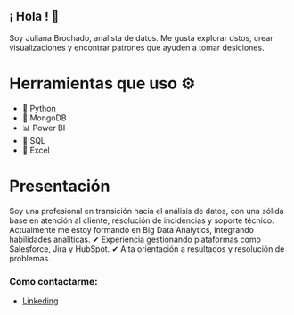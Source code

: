 ##  ¡ Hola ! 👋
Soy Juliana Brochado, analista de datos. Me gusta explorar dstos, crear visualizaciones y encontrar patrones que ayuden a tomar desiciones.

# Herramientas que uso ⚙️

- 🐍 Python  
- 🍃 MongoDB  
- 📊 Power BI  
- 🧮 SQL  
- 📗 Excel

# Presentación
Soy una profesional en transición hacia el análisis de datos, con una sólida base en atención al cliente, resolución de incidencias y soporte técnico. Actualmente me estoy formando en Big Data Analytics, integrando habilidades analíticas. 
✔ Experiencia gestionando plataformas como Salesforce, Jira y HubSpot.
✔ Alta orientación a resultados y resolución de problemas.

### Como contactarme: 
- [Linkeding](https://www.linkedin.com/in/julianabrochado/)
